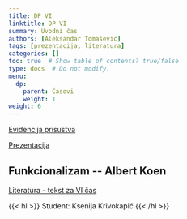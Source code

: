 ```yaml
---
title: DP VI
linktitle: DP VI
summary: Uvodni čas
authors: [Aleksandar Tomašević]
tags: [prezentacija, literatura]
categories: []
toc: true  # Show table of contents? true/false
type: docs  # Do not modify.
menu:
  dp:
    parent: Časovi
    weight: 1
weight: 6
---
```



[Evidencija prisustva](https://forms.gle/nrYLHYuVGPUBxoFv6)

[Prezentacija](https://slides.com/aleksandartomasevic/dp-koen/fullscreen)

## Funkcionalizam -- Albert Koen

[Literatura - tekst za VI čas](/files/dp-l-06.pdf)

{{< hl >}} Student: Ksenija Krivokapić {{< /hl >}}





